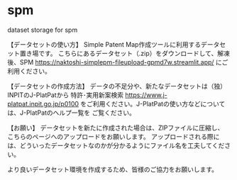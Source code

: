 # spm
dataset storage for spm

【データセットの使い方】
Simple Patent Map作成ツールに利用するデータセット置き場です。
こちらにあるデータセット（.zip）をダウンロードして、解凍後、SPM
<https://naktoshi-simplepm-fileupload-gpmd7w.streamlit.app/>
にご利用ください。

【データセットの作成方法】
データの不足分や、新たなデータセットは（独）INPITのJ-PlatPatから
特許･実用新案検索
<https://www.j-platpat.inpit.go.jp/p0100>
をご利用ください。J-PlatPatの使い方などについては、J-PlatPatのヘルプ一覧を
ご覧ください。

【お願い】
データセットを新たに作成された場合は、ZIPファイルに圧縮し、
こちらのページへのアップロードをお願いします。
アップロードされる際には、どういったデータセットなのかが分かるようにファイル名を工夫してください。

より良いデータセット環境を作成するため、皆様のご協力をお願いします。
